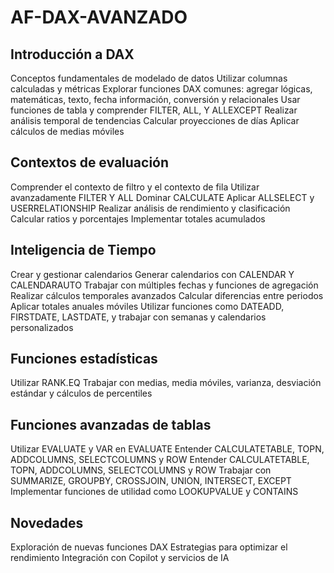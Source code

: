 # AF-DAX-AVANZADO

## Introducción a DAX

Conceptos fundamentales de modelado de datos
Utilizar columnas calculadas y métricas
Explorar funciones DAX comunes: agregar lógicas, matemáticas, texto, fecha
información, conversión y relacionales
Usar funciones de tabla y comprender FILTER, ALL, Y ALLEXCEPT
Realizar análisis temporal de tendencias
Calcular proyecciones de días
Aplicar cálculos de medias móviles

## Contextos de evaluación

Comprender el contexto de filtro y el contexto de fila
Utilizar avanzadamente FILTER Y ALL
Dominar CALCULATE
Aplicar ALLSELECT y USERRELATIONSHIP
Realizar análisis de rendimiento y clasificación
Calcular ratios y porcentajes
Implementar totales acumulados

## Inteligencia de Tiempo

Crear y gestionar calendarios
Generar calendarios con CALENDAR Y CALENDARAUTO
Trabajar con múltiples fechas y funciones de agregación
Realizar cálculos temporales avanzados
Calcular diferencias entre periodos
Aplicar totales anuales móviles
Utilizar funciones como DATEADD, FIRSTDATE, LASTDATE, y trabajar con semanas y calendarios personalizados

## Funciones estadísticas

Utilizar RANK.EQ
Trabajar con medias, media móviles, varianza, desviación estándar y cálculos de percentiles

## Funciones avanzadas de tablas

Utilizar EVALUATE y VAR en EVALUATE
Entender CALCULATETABLE, TOPN, ADDCOLUMNS, SELECTCOLUMNS y ROW
Entender CALCULATETABLE, TOPN, ADDCOLUMNS, SELECTCOLUMNS y ROW
Trabajar con SUMMARIZE, GROUPBY, CROSSJOIN, UNION, INTERSECT, EXCEPT
Implementar funciones de utilidad como LOOKUPVALUE y CONTAINS

## Novedades

Exploración de nuevas funciones DAX
Estrategias para optimizar el rendimiento
Integración con Copilot y servicios de IA
